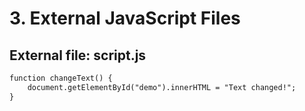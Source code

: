 # 3. External JavaScript Files
## External file: script.js

```html
function changeText() {
    document.getElementById("demo").innerHTML = "Text changed!";
}
